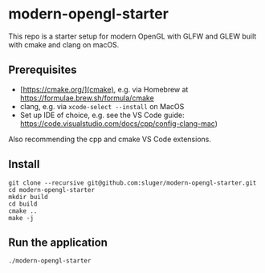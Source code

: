 # modern-opengl-starter

This repo is a starter setup for modern OpenGL with GLFW and GLEW built with cmake and clang on macOS.

## Prerequisites

- [https://cmake.org/](cmake), e.g. via Homebrew at https://formulae.brew.sh/formula/cmake
- clang, e.g. via `xcode-select --install` on MacOS
- Set up IDE of choice, e.g. see the VS Code guide: https://code.visualstudio.com/docs/cpp/config-clang-mac)

Also recommending the cpp and cmake VS Code extensions.

## Install

```
git clone --recursive git@github.com:sluger/modern-opengl-starter.git
cd modern-opengl-starter
mkdir build
cd build
cmake ..
make -j
```

## Run the application

```
./modern-opengl-starter
```
